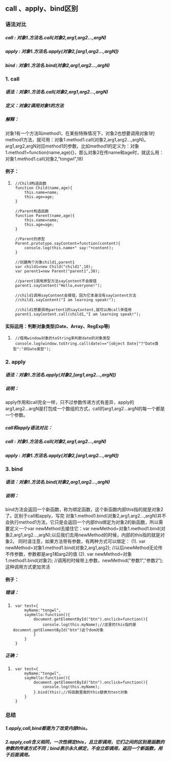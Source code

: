 ## call 、apply、bind区别

### 语法对比
##### call : 对象1.方法名.call(对象2,arg1,arg2...,argN)
##### apply : 对象1.方法名.apply(对象2,[arg1,arg2...,argN]) 
##### bind : 对象1.方法名.bind(对象2,arg1,arg2...,argN)


### 1. call
##### 语法：对象1.方法名.call(对象2,arg1,arg2...,argN)
##### 定义：对象2调用对象1的方法
##### 解释：
对象1有一个方法叫method1，在某些特殊情况下，对象2也想要调用对象1的method1方法，就可用：对象1.method1.call(对象2,arg1,arg2...,argN)。arg1,arg2,argN对应method1的参数，比如method1的定义为：对象1.method1=function(name,age){}，那么对象2在传name和age时，就这么用：对象1.method1.call(对象2,"tongwl",18)

#### 例子：
1.
        //Child构造函数
		function Child(name,age){
			this.name=name;
			this.age=age;
		}

		//Parent构造函数
		function Parent(name,age){
			this.name=name;
			this.age=age;
		}
		
		//Parent的原型
		Parent.prototype.sayContent=function(content){
			console.log(this.name+" say:"+content);
		}

		//创建两个对象child1,parent1
		var child1=new Child("child1",10);
		var parent1=new Parent("parent1",38);
		
		//parent1调用原型方法sayContent不会报错
		parent1.sayContent("Hello,everyone!");	
		
		//child1调用sayContent会报错，因为它本身没有sayContent方法
		//child1.sayContent("I am learning speak!");

		//child1想要调用partent1的sayContent,就可以用call来借用
		parent1.sayContent.call(child1,"I am learning speak!");
		
#### 实际运用：判断对象类型(Date、Array、RegExp等)
1.
        //借用window对象的toString来判断date的对象类型
		console.log(window.toString.call(date)=="[object Date]"?"Date类型":"非Date类型");

### 2. apply
##### 语法：对象1.方法名.apply(对象2,[arg1,arg2...,argN])
##### 说明：
apply作用和call完全一样，只不过参数传递方式有差异，apply的arg1,arg2...argN是打包成一个数组的方式，call的arg1,arg2...argN的每一个都是一个参数。
##### call和apply语法对比：
##### call : 对象1.方法名.call(对象2,arg1,arg2...,argN)
##### apply : 对象1.方法名.apply(对象2,[arg1,arg2...,argN]) 

### 3. bind
##### 语法：对象1.方法名.bind(对象2,arg1,arg2...,argN)
##### 说明：
bind方法会返回一个新函数，称为绑定函数，这个新函数内部this指的就是对象2了。区别于call和apply，写完 对象1.method1.bind(对象2,arg1,arg2...,argN)并不会执行method1方法，它只是会返回一个内部this绑定为对象2的新函数，所以需要定义一个var newMethod去接住它：var newMethod=对象1.method1.bind(对象2,arg1,arg2...,argN);以后我们去用newMethod的时候，内部的this指的就是对象2。
同时请注意，如果方法带有参数，有两种方式可以绑定：
(1). var newMethod=对象1.method1.bind(对象2,arg1,arg2);  //以后newMethod无论传不传参数，参数都是arg1和arg2的值
(2). var newMethod=对象1.method1.bind(对象2);  //调用的时候带上参数，newMethod("参数1","参数2");这种调用方式更加灵活

#### 例子：

##### 错误：
1.
        var test={
			myName:"tongwl",
			sayHello:function(){
				document.getElementById("btn").onclick=function(){
					console.log(this.myName);//这里的this指的是document.getElementById("btn")这个dom对象
				}
			}
		}

##### 正确：
1.
        var test={
			myName:"tongwl",
			sayHello:function(){
				document.getElementById("btn").onclick=function(){
					console.log(this.myName);
				}.bind(this);//将函数里面的this替换为test对象
			}
		}
		
		
### 总结
##### 1.apply,call,bind都是为了改变内部this。
##### 2.apply,call含义相同，一次性绑定this，且立即调用，它们之间的区别是函数的参数的传递方式不同；bind表示永久绑定，不会立即调用，返回一个新函数，用于后面调用。